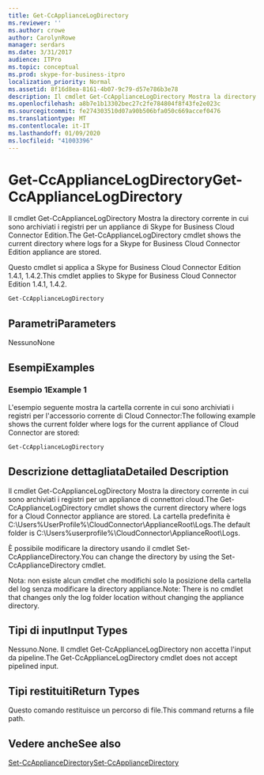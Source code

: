```yaml
---
title: Get-CcApplianceLogDirectory
ms.reviewer: ''
ms.author: crowe
author: CarolynRowe
manager: serdars
ms.date: 3/31/2017
audience: ITPro
ms.topic: conceptual
ms.prod: skype-for-business-itpro
localization_priority: Normal
ms.assetid: 8f16d8ea-8161-4b07-9c79-d57e786b3e78
description: Il cmdlet Get-CcApplianceLogDirectory Mostra la directory corrente in cui sono archiviati i registri per un appliance di Skype for Business Cloud Connector Edition.
ms.openlocfilehash: a8b7e1b13302bec27c2fe784804f8f43fe2e023c
ms.sourcegitcommit: fe274303510d07a90b506bfa050c669accef0476
ms.translationtype: MT
ms.contentlocale: it-IT
ms.lasthandoff: 01/09/2020
ms.locfileid: "41003396"
---
```

# <a name="get-ccappliancelogdirectory"></a><span data-ttu-id="a15e4-103">Get-CcApplianceLogDirectory</span><span class="sxs-lookup"><span data-stu-id="a15e4-103">Get-CcApplianceLogDirectory</span></span>
 
<span data-ttu-id="a15e4-104">Il cmdlet Get-CcApplianceLogDirectory Mostra la directory corrente in cui sono archiviati i registri per un appliance di Skype for Business Cloud Connector Edition.</span><span class="sxs-lookup"><span data-stu-id="a15e4-104">The Get-CcApplianceLogDirectory cmdlet shows the current directory where logs for a Skype for Business Cloud Connector Edition appliance are stored.</span></span>
  
<span data-ttu-id="a15e4-105">Questo cmdlet si applica a Skype for Business Cloud Connector Edition 1.4.1, 1.4.2.</span><span class="sxs-lookup"><span data-stu-id="a15e4-105">This cmdlet applies to Skype for Business Cloud Connector Edition 1.4.1, 1.4.2.</span></span>
  
```powershell
Get-CcApplianceLogDirectory
```

## <a name="parameters"></a><span data-ttu-id="a15e4-106">Parametri</span><span class="sxs-lookup"><span data-stu-id="a15e4-106">Parameters</span></span>

<span data-ttu-id="a15e4-107">Nessuno</span><span class="sxs-lookup"><span data-stu-id="a15e4-107">None</span></span>
  
## <a name="examples"></a><span data-ttu-id="a15e4-108">Esempi</span><span class="sxs-lookup"><span data-stu-id="a15e4-108">Examples</span></span>
<span data-ttu-id="a15e4-109"><a name="Examples"> </a></span><span class="sxs-lookup"><span data-stu-id="a15e4-109"></span></span>

### <a name="example-1"></a><span data-ttu-id="a15e4-110">Esempio 1</span><span class="sxs-lookup"><span data-stu-id="a15e4-110">Example 1</span></span>

<span data-ttu-id="a15e4-111">L'esempio seguente mostra la cartella corrente in cui sono archiviati i registri per l'accessorio corrente di Cloud Connector:</span><span class="sxs-lookup"><span data-stu-id="a15e4-111">The following example shows the current folder where logs for the current appliance of Cloud Connector are stored:</span></span>
  
```powershell
Get-CcApplianceLogDirectory
```

## <a name="detailed-description"></a><span data-ttu-id="a15e4-112">Descrizione dettagliata</span><span class="sxs-lookup"><span data-stu-id="a15e4-112">Detailed Description</span></span>
<span data-ttu-id="a15e4-113"><a name="DetailedDescription"> </a></span><span class="sxs-lookup"><span data-stu-id="a15e4-113"></span></span>

<span data-ttu-id="a15e4-114">Il cmdlet Get-CcApplianceLogDirectory Mostra la directory corrente in cui sono archiviati i registri per un appliance di connettori cloud.</span><span class="sxs-lookup"><span data-stu-id="a15e4-114">The Get-CcApplianceLogDirectory cmdlet shows the current directory where logs for a Cloud Connector appliance are stored.</span></span> <span data-ttu-id="a15e4-115">La cartella predefinita è C:\Users\%UserProfile%\CloudConnector\ApplianceRoot\Logs.</span><span class="sxs-lookup"><span data-stu-id="a15e4-115">The default folder is C:\Users\%userprofile%\CloudConnector\ApplianceRoot\Logs.</span></span> 
  
<span data-ttu-id="a15e4-116">È possibile modificare la directory usando il cmdlet Set-CcApplianceDirectory.</span><span class="sxs-lookup"><span data-stu-id="a15e4-116">You can change the directory by using the Set-CcApplianceDirectory cmdlet.</span></span> 
  
<span data-ttu-id="a15e4-117">Nota: non esiste alcun cmdlet che modifichi solo la posizione della cartella del log senza modificare la directory appliance.</span><span class="sxs-lookup"><span data-stu-id="a15e4-117">Note: There is no cmdlet that changes only the log folder location without changing the appliance directory.</span></span>
  
## <a name="input-types"></a><span data-ttu-id="a15e4-118">Tipi di input</span><span class="sxs-lookup"><span data-stu-id="a15e4-118">Input Types</span></span>
<span data-ttu-id="a15e4-119"><a name="InputTypes"> </a></span><span class="sxs-lookup"><span data-stu-id="a15e4-119"></span></span>

<span data-ttu-id="a15e4-120">Nessuno.</span><span class="sxs-lookup"><span data-stu-id="a15e4-120">None.</span></span> <span data-ttu-id="a15e4-121">Il cmdlet Get-CcApplianceLogDirectory non accetta l'input da pipeline.</span><span class="sxs-lookup"><span data-stu-id="a15e4-121">The Get-CcApplianceLogDirectory cmdlet does not accept pipelined input.</span></span>
  
## <a name="return-types"></a><span data-ttu-id="a15e4-122">Tipi restituiti</span><span class="sxs-lookup"><span data-stu-id="a15e4-122">Return Types</span></span>
<span data-ttu-id="a15e4-123"><a name="ReturnTypes"> </a></span><span class="sxs-lookup"><span data-stu-id="a15e4-123"></span></span>

<span data-ttu-id="a15e4-124">Questo comando restituisce un percorso di file.</span><span class="sxs-lookup"><span data-stu-id="a15e4-124">This command returns a file path.</span></span>
  
## <a name="see-also"></a><span data-ttu-id="a15e4-125">Vedere anche</span><span class="sxs-lookup"><span data-stu-id="a15e4-125">See also</span></span>
<span data-ttu-id="a15e4-126"><a name="ReturnTypes"> </a></span><span class="sxs-lookup"><span data-stu-id="a15e4-126"></span></span>

[<span data-ttu-id="a15e4-127">Set-CcApplianceDirectory</span><span class="sxs-lookup"><span data-stu-id="a15e4-127">Set-CcApplianceDirectory</span></span>](set-ccappliancedirectory.md)
  

